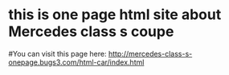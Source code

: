 # this is one page html site about Mercedes class s coupe

#You can visit this page here:
http://mercedes-class-s-onepage.bugs3.com/html-car/index.html
